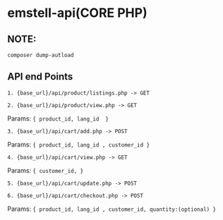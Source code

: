 # emstell-api(CORE PHP)

## NOTE:
`composer dump-autload`
## API end Points

`1. {base_url}/api/product/listings.php -> GET`

`2. {base_url}/api/product/view.php -> GET`

  Params:
    `{
      product_id,
      lang_id 
    }`

`3. {base_url}/api/cart/add.php -> POST`

   Params:
    `{
      product_id,
      lang_id ,
      customer_id
    }`

`4. {base_url}/api/cart/view.php -> GET`

 Params:
    `{
      customer_id,
    }`

`5. {base_url}/api/cart/update.php -> POST`

`6. {base_url}/api/cart/checkout.php -> POST`

Params:
    `{
      product_id,
      lang_id ,
      customer_id,
      quantity:(optional)
    }`
